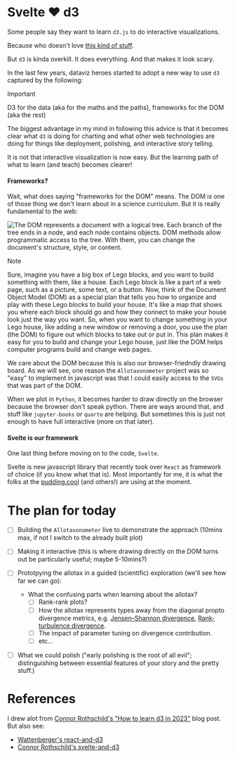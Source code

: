 # Svelte ❤️ d3

Some people say they want to learn `d3.js` to do interactive visualizations. 

Because who doesn't love [this kind of stuff](https://www.theguardian.com/us-news/ng-interactive/2017/dec/20/bussed-out-america-moves-homeless-people-country-study).

But `d3` is kinda overkill. It does everything. And that makes it look scary.

In the last few years, dataviz heroes started to adopt a new way to use `d3` captured by the following:

> [!IMPORTANT]
> D3 for the data (aka for the maths and the paths), frameworks for the DOM (aka the rest)

The biggest advantage in my mind in following this advice is that it becomes clear what `d3` is doing for charting and what other web technologies are doing for things like deployment, polishing, and interactive story telling. 

It is not that interactive visualization is now easy. But the learning path of what to learn (and teach) becomes clearer!

#### Frameworks?

Wait, what does saying "frameworks for the DOM" means. The DOM is one of those thing we don't learn about in a science curriculum. But it is really fundamental to the web:

![The DOM represents a document with a logical tree. Each branch of the tree ends in a node, and each node contains objects. DOM methods allow programmatic access to the tree. With them, you can change the document's structure, style, or content.](https://cs.wellesley.edu/~cs110/reading/DOM-JQ-files/dom.png)

> [!NOTE]
> Sure, imagine you have a big box of Lego blocks, and you want to build something with them, like a house. Each Lego block is like a part of a web page, such as a picture, some text, or a button.
> Now, think of the Document Object Model (DOM) as a special plan that tells you how to organize and play with these Lego blocks to build your house. It's like a map that shows you where each block should go and how they connect to make your house look just the way you want.
> So, when you want to change something in your Lego house, like adding a new window or removing a door, you use the plan (the DOM) to figure out which blocks to take out or put in. This plan makes it easy for you to build and change your Lego house, just like the DOM helps computer programs build and change web pages.

We care about the DOM because this is also our browser-friedndly drawing board. As we will see, one reason the `Allotaxonometer` project was so "easy" to implement in javascript was that I could easily access to the `SVGs` that was part of the DOM. 

When we plot in `Python`, it becomes harder to draw directly on the browser because the browser don't speak python. There are ways around that, and stuff like `jupyter-books` or `quarto` are helping. But sometimes this is just not enough to have full interactive (more on that later).

#### Svelte is our framework

One last thing before moving on to the code, `Svelte`. 

Svelte is new javascript library that recently took over `React` as framework of choice (if you know what that is). Most importantly for me, it is what the folks at the [pudding.cool](https://pudding.cool/) (and others!) are using at the moment.




# The plan for today

- [ ] Building the `Allotaxonometer` live to demonstrate the approach (10mins max, if not I switch to the already built plot)
- [ ] Making it interactive (this is where drawing directly on the DOM turns out be particularly useful; maybe 5-10mins?) 
- [ ] Prototpying the allotax in a guided (scientific) exploration (we'll see how far we can go):
  - What the confusing parts when learning about the allotax?
    - [ ] Rank-rank plots?
    - [ ] How the allotax represents types away from the diagonal propto divergence metrics, e.g. [Jensen–Shannon divergence](https://en.wikipedia.org/wiki/Jensen%E2%80%93Shannon_divergence), [Rank-turbulence divergence](https://compstorylab.org/allotaxonometry/papers/rank-turbulence-divergence/).
    - [ ] The impact of parameter tuning on divergence contribution.
    - [ ] etc...
- [ ] What we could polish ("early polishing is the root of all evil"; distinguishing between essential features of your story and the pretty stuff.)


# References

I drew alot from [Connor Rothschild's "How to learn d3 in 2023"](https://www.connorrothschild.com/viz) blog post. But also see:

- [Wattenberger's react-and-d3](https://2019.wattenberger.com/blog/react-and-d3)
- [Connor Rothschild's svelte-and-d3](https://www.connorrothschild.com/post/svelte-and-d3)
